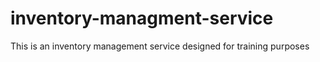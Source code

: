 # inventory-managment-service
This is an inventory management service designed for training purposes
